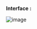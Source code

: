 **Interface :**

![image](https://github.com/JagadeeshCS/Todolist-Using-PySimpleGUI/assets/76614960/8e0a4ff2-5b79-42e6-98c1-61143d14895c)

